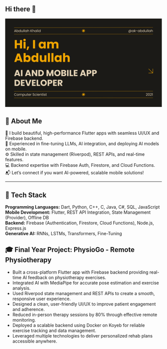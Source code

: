 ## Hi there 👋
![Banner](https://github.com/ak-abdullah/ak-abdullah/blob/main/images/Creative-Portfolio.png?raw=true)


<!--
**ak-abdullah/ak-abdullah** is a ✨ _special_ ✨ repository because its `README.md` (this file) appears on your GitHub profile.

Here are some ideas to get you started:

- 🔭 I’m currently working on ...
- 🌱 I’m currently learning ...
- 👯 I’m looking to collaborate on ...
- 🤔 I’m looking for help with ...
- 💬 Ask me about ...
- 📫 How to reach me: ...
- 😄 Pronouns: ...
- ⚡ Fun fact: ...
-->

## 🚀 About Me

📱 I build beautiful, high-performance Flutter apps with seamless UI/UX and Firebase backend.  
🤖 Experienced in fine-tuning LLMs, AI integration, and deploying AI models on mobile.  
⚙️ Skilled in state management (Riverpod), REST APIs, and real-time features.  
💻 Backend expertise with Firebase Auth, Firestore, and Cloud Functions.  
📬 Let’s connect if you want AI-powered, scalable mobile solutions!


---

## 🧰 Tech Stack

**Programming Languages:** Dart, Python, C++, C, Java, C#, SQL, JavaScript  
**Mobile Development:** Flutter, REST API Integration, State Management (Provider), Offline DB  
**Backend:** Firebase (Authentication, Firestore, Cloud Functions), Node.js, Express.js  
**Generative AI:** RNNs, LSTMs, Transformers, Fine-Tuning

## 🎓 Final Year Project: PhysioGo - Remote Physiotherapy

- Built a cross-platform Flutter app with Firebase backend providing real-time AI feedback on physiotherapy exercises.
- Integrated AI with MediaPipe for accurate pose estimation and exercise analysis.
- Used Riverpod state management and REST APIs to create a smooth, responsive user experience.
- Designed a clean, user-friendly UI/UX to improve patient engagement and adherence.
- Reduced in-person therapy sessions by 80% through effective remote monitoring.
- Deployed a scalable backend using Docker on Koyeb for reliable exercise tracking and data management.
- Leveraged multiple technologies to deliver personalized rehab plans accessible anywhere.




